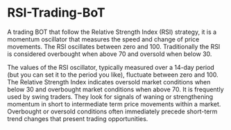 # RSI-Trading-BoT

A trading BOT that follow the Relative Strength Index (RSI) strategy, it is a momentum oscillator that measures the speed and change of price movements. The RSI oscillates between zero and 100. Traditionally the RSI is considered overbought when above 70 and oversold when below 30.

The values of the RSI oscillator, typically measured over a 14-day period (but you can set it to the period you like), fluctuate between zero and 100. The Relative Strength Index indicates oversold market conditions when below 30 and overbought market conditions when above 70. It is frequently used by swing traders. They look for signals of waning or strengthening momentum in short to intermediate term price movements within a market. Overbought or oversold conditions often immediately precede short-term trend changes that present trading opportunities.
